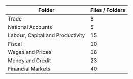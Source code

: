 | Folder                           |   Files / Folders |
|----------------------------------|-------------------|
| Trade                            |                 8 |
| National Accounts                |                 5 |
| Labour, Capital and Productivity |                15 |
| Fiscal                           |                10 |
| Wages and Prices                 |                18 |
| Money and Credit                 |                23 |
| Financial Markets                |                40 |